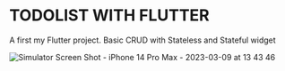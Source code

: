 # TODOLIST WITH FLUTTER

A first  my Flutter  project. Basic CRUD with Stateless and Stateful widget

![Simulator Screen Shot - iPhone 14 Pro Max - 2023-03-09 at 13 43 46](https://user-images.githubusercontent.com/79856530/223944200-0af51876-1642-425f-abfb-4d27f41d3575.png)

